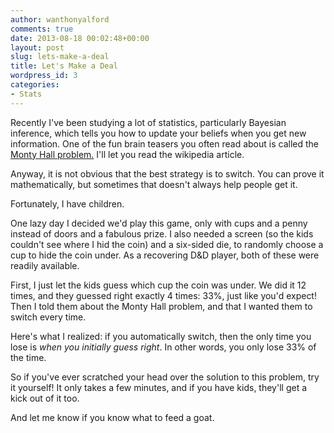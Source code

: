 ```yaml
---
author: wanthonyalford
comments: true
date: 2013-08-18 00:02:48+00:00
layout: post
slug: lets-make-a-deal
title: Let's Make a Deal
wordpress_id: 3
categories:
- Stats
---
```


Recently I've been studying a lot of statistics, particularly Bayesian inference, which tells you how to update your beliefs when you get new information. One of the fun brain teasers you often read about is called the [Monty Hall problem.](http://en.wikipedia.org/wiki/Monty_Hall_problem) I'll let you read the wikipedia article.

Anyway, it is not obvious that the best strategy is to switch. You can prove it mathematically, but sometimes that doesn't always help people get it.

Fortunately, I have children.

One lazy day I decided we'd play this game, only with cups and a penny instead of doors and a fabulous prize. I also needed a screen (so the kids couldn't see where I hid the coin) and a six-sided die, to randomly choose a cup to hide the coin under. As a recovering D&D player, both of these were readily available.

First, I just let the kids guess which cup the coin was under. We did it 12 times, and they guessed right exactly 4 times: 33%, just like you'd expect! Then I told them about the Monty Hall problem, and that I wanted them to switch every time.

Here's what I realized: if you automatically switch, then the only time you lose is _when you initially guess right_. In other words, you only lose 33% of the time.

So if you've ever scratched your head over the solution to this problem, try it yourself! It only takes a few minutes, and if you have kids, they'll get a kick out of it too.

And let me know if you know what to feed a goat.
